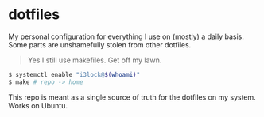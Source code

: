 # dotfiles

My personal configuration for everything I use on
(mostly) a daily basis. Some parts are unshamefully
stolen from other dotfiles.

> Yes I still use makefiles. Get off my lawn.

```sh
$ systemctl enable "i3lock@$(whoami)"
$ make # repo -> home
```

This repo is meant as a single source of truth for the
dotfiles on my system. Works on Ubuntu.
